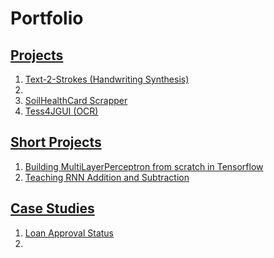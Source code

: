# Portfolio

## [Projects](https://github.com/rahul96rajan/portfolio/blob/main/README.md)
1. [Text-2-Strokes (Handwriting Synthesis)](https://github.com/rahul96rajan/text-2-strokes)
2. 
3. [SoilHealthCard Scrapper](https://github.com/rahul96rajan/SHC-scrapper)
4. [Tess4JGUI (OCR)](https://github.com/rahul96rajan/tess4jGUI)

## [Short Projects](https://github.com/rahul96rajan/short_projects)
1. [Building MultiLayerPerceptron from scratch in Tensorflow](https://github.com/rahul96rajan/short_projects/blob/main/MLP_from_scratch_in_TF.ipynb)
2. [Teaching RNN Addition and Subtraction](https://github.com/rahul96rajan/short_projects/blob/main/Simple_RNN.ipynb)

## [Case Studies](https://github.com/rahul96rajan/ML-case-studies)
1. [Loan Approval Status](https://github.com/rahul96rajan/ML-case-studies/blob/master/Loan-Prediction-Case-Study.ipynb)
2. 
